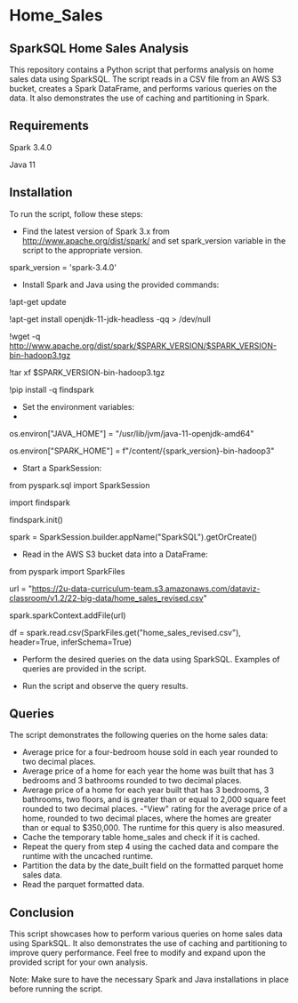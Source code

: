 # Home_Sales
## SparkSQL Home Sales Analysis
This repository contains a Python script that performs analysis on home sales data using SparkSQL. The script reads in a CSV file from an AWS S3 bucket, creates a Spark DataFrame, and performs various queries on the data. It also demonstrates the use of caching and partitioning in Spark.

## Requirements
Spark 3.4.0

Java 11

## Installation
To run the script, follow these steps:

- Find the latest version of Spark 3.x from http://www.apache.org/dist/spark/ and set spark_version variable in the script to the appropriate version.

spark_version = 'spark-3.4.0'

- Install Spark and Java using the provided commands:

!apt-get update

!apt-get install openjdk-11-jdk-headless -qq > /dev/null

!wget -q http://www.apache.org/dist/spark/$SPARK_VERSION/$SPARK_VERSION-bin-hadoop3.tgz

!tar xf $SPARK_VERSION-bin-hadoop3.tgz

!pip install -q findspark

- Set the environment variables:
- 
os.environ["JAVA_HOME"] = "/usr/lib/jvm/java-11-openjdk-amd64"

os.environ["SPARK_HOME"] = f"/content/{spark_version}-bin-hadoop3"

- Start a SparkSession:

from pyspark.sql import SparkSession

import findspark

findspark.init()

spark = SparkSession.builder.appName("SparkSQL").getOrCreate()

- Read in the AWS S3 bucket data into a DataFrame:

from pyspark import SparkFiles

url = "https://2u-data-curriculum-team.s3.amazonaws.com/dataviz-classroom/v1.2/22-big-data/home_sales_revised.csv"

spark.sparkContext.addFile(url)

df = spark.read.csv(SparkFiles.get("home_sales_revised.csv"), header=True, inferSchema=True)

- Perform the desired queries on the data using SparkSQL. Examples of queries are provided in the script.

- Run the script and observe the query results.

## Queries
The script demonstrates the following queries on the home sales data:

- Average price for a four-bedroom house sold in each year rounded to two decimal places.
- Average price of a home for each year the home was built that has 3 bedrooms and 3 bathrooms rounded to two decimal places.
- Average price of a home for each year built that has 3 bedrooms, 3 bathrooms, two floors, and is greater than or equal to 2,000 square feet rounded to two decimal places.
-"View" rating for the average price of a home, rounded to two decimal places, where the homes are greater than or equal to $350,000. The runtime for this query is also measured.
- Cache the temporary table home_sales and check if it is cached.
- Repeat the query from step 4 using the cached data and compare the runtime with the uncached runtime.
- Partition the data by the date_built field on the formatted parquet home sales data.
- Read the parquet formatted data.

## Conclusion
This script showcases how to perform various queries on home sales data using SparkSQL. It also demonstrates the use of caching and partitioning to improve query performance. Feel free to modify and expand upon the provided script for your own analysis.

Note: Make sure to have the necessary Spark and Java installations in place before running the script.





